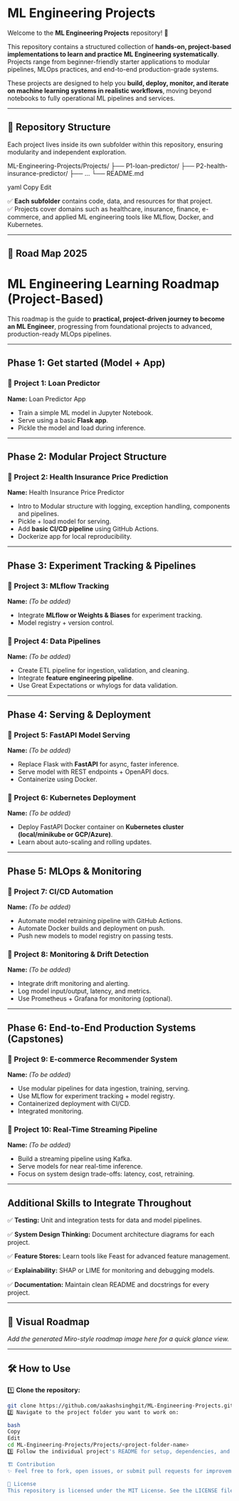 # ML Engineering Projects

Welcome to the **ML Engineering Projects** repository! 🚀

This repository contains a structured collection of **hands-on, project-based implementations to learn and practice ML Engineering systematically**. Projects range from beginner-friendly starter applications to modular pipelines, MLOps practices, and end-to-end production-grade systems.

These projects are designed to help you **build, deploy, monitor, and iterate on machine learning systems in realistic workflows**, moving beyond notebooks to fully operational ML pipelines and services.

---

## 📁 Repository Structure

Each project lives inside its own subfolder within this repository, ensuring modularity and independent exploration.

ML-Engineering-Projects/Projects/
├── P1-loan-predictor/
├── P2-health-insurance-predictor/
├── ...
└── README.md

yaml
Copy
Edit

✅ **Each subfolder** contains code, data, and resources for that project.  
✅ Projects cover domains such as healthcare, insurance, finance, e-commerce, and applied ML engineering tools like MLflow, Docker, and Kubernetes.

---

## 🚀 Road Map 2025

# ML Engineering Learning Roadmap (Project-Based)

This roadmap is the guide to **practical, project-driven journey to become an ML Engineer**, progressing from foundational projects to advanced, production-ready MLOps pipelines.

---

## Phase 1: Get started (Model + App)

### 🚩 Project 1: Loan Predictor
**Name:** Loan Predictor App

* Train a simple ML model in Jupyter Notebook.
* Serve using a basic **Flask app**.
* Pickle the model and load during inference.

---

## Phase 2: Modular Project Structure

### 🚩 Project 2: Health Insurance Price Prediction
**Name:** Health Insurance Price Predictor

* Intro to Modular structure with logging, exception handling, components and pipelines.
* Pickle + load model for serving.
* Add **basic CI/CD pipeline** using GitHub Actions.
* Dockerize app for local reproducibility.

---

## Phase 3: Experiment Tracking & Pipelines

### 🚩 Project 3: MLflow Tracking
**Name:** _(To be added)_

* Integrate **MLflow or Weights & Biases** for experiment tracking.
* Model registry + version control.

### 🚩 Project 4: Data Pipelines
**Name:** _(To be added)_

* Create ETL pipeline for ingestion, validation, and cleaning.
* Integrate **feature engineering pipeline**.
* Use Great Expectations or whylogs for data validation.

---

## Phase 4: Serving & Deployment

### 🚩 Project 5: FastAPI Model Serving
**Name:** _(To be added)_

* Replace Flask with **FastAPI** for async, faster inference.
* Serve model with REST endpoints + OpenAPI docs.
* Containerize using Docker.

### 🚩 Project 6: Kubernetes Deployment
**Name:** _(To be added)_

* Deploy FastAPI Docker container on **Kubernetes cluster (local/minikube or GCP/Azure)**.
* Learn about auto-scaling and rolling updates.

---

## Phase 5: MLOps & Monitoring

### 🚩 Project 7: CI/CD Automation
**Name:** _(To be added)_

* Automate model retraining pipeline with GitHub Actions.
* Automate Docker builds and deployment on push.
* Push new models to model registry on passing tests.

### 🚩 Project 8: Monitoring & Drift Detection
**Name:** _(To be added)_

* Integrate drift monitoring and alerting.
* Log model input/output, latency, and metrics.
* Use Prometheus + Grafana for monitoring (optional).

---

## Phase 6: End-to-End Production Systems (Capstones)

### 🚩 Project 9: E-commerce Recommender System
**Name:** _(To be added)_

* Use modular pipelines for data ingestion, training, serving.
* Use MLflow for experiment tracking + model registry.
* Containerized deployment with CI/CD.
* Integrated monitoring.

### 🚩 Project 10: Real-Time Streaming Pipeline
**Name:** _(To be added)_

* Build a streaming pipeline using Kafka.
* Serve models for near real-time inference.
* Focus on system design trade-offs: latency, cost, retraining.

---

## Additional Skills to Integrate Throughout

✅ **Testing:** Unit and integration tests for data and model pipelines.  

✅ **System Design Thinking:** Document architecture diagrams for each project. 

✅ **Feature Stores:** Learn tools like Feast for advanced feature management.  

✅ **Explainability:** SHAP or LIME for monitoring and debugging models.  

✅ **Documentation:** Maintain clean README and docstrings for every project.

---

## 📌 Visual Roadmap

*Add the generated Miro-style roadmap image here for a quick glance view.*

---

## 🛠️ How to Use

1️⃣ **Clone the repository:**
```bash
git clone https://github.com/aakashsinghgit/ML-Engineering-Projects.git
2️⃣ Navigate to the project folder you want to work on:

bash
Copy
Edit
cd ML-Engineering-Projects/Projects/<project-folder-name>
3️⃣ Follow the individual project's README for setup, dependencies, and usage.

🏗️ Contribution
✨ Feel free to fork, open issues, or submit pull requests for improvements or new project ideas!

📄 License
This repository is licensed under the MIT License. See the LICENSE file for details.

